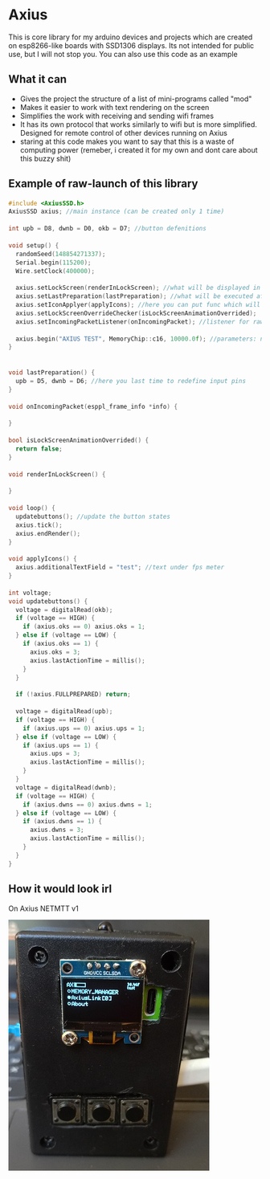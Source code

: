 
# Axius

This is core library for my arduino devices and projects which are created on esp8266-like boards with SSD1306 displays. Its not intended for public use, but I will not stop you. You can also use this code as an example

## What it can

 - Gives the project the structure of a list of mini-programs called "mod"
 - Makes it easier to work with text rendering on the screen
 - Simplifies the work with receiving and sending wifi frames
 - It has its own protocol that works similarly to wifi but is more simplified. Designed for remote control of other devices running on Axius
 - staring at this code makes you want to say that this is a waste of computing power (remeber, i created it for my own and dont care about this buzzy shit)

## Example of raw-launch of this library

```c++
#include <AxiusSSD.h>
AxiusSSD axius; //main instance (can be created only 1 time)

int upb = D8, dwnb = D0, okb = D7; //button defenitions

void setup() {
  randomSeed(148854271337);
  Serial.begin(115200);
  Wire.setClock(400000);

  axius.setLockScreen(renderInLockScreen); //what will be displayed in the "afk" screen
  axius.setLastPreparation(lastPreparation); //what will be executed after all "mods" prepared
  axius.setIconApplyer(applyIcons); //here you can put func which will be draw icons at the top of the screen
  axius.setLockScreenOverrideChecker(isLockScreenAnimationOverrided);
  axius.setIncomingPacketListener(onIncomingPacket); //listener for raw wifi packets

  axius.begin("AXIUS TEST", MemoryChip::c16, 10000.0f); //parameters: name of current device, type of memory chip (24c16 or 24c256) also can work without chip, time before device goes to afk mode in ms
}


void lastPreparation() {
  upb = D5, dwnb = D6; //here you last time to redefine input pins
}

void onIncomingPacket(esppl_frame_info *info) {
  
}

bool isLockScreenAnimationOverrided() {
  return false;
}

void renderInLockScreen() {
  
}

void loop() {
  updatebuttons(); //update the button states
  axius.tick();
  axius.endRender();
}

void applyIcons() {
  axius.additionalTextField = "test"; //text under fps meter
}

int voltage;
void updatebuttons() {
  voltage = digitalRead(okb);
  if (voltage == HIGH) {
    if (axius.oks == 0) axius.oks = 1;
  } else if (voltage == LOW) {
    if (axius.oks == 1) {
      axius.oks = 3;
      axius.lastActionTime = millis();
    }
  }
  
  if (!axius.FULLPREPARED) return;

  voltage = digitalRead(upb);
  if (voltage == HIGH) {
    if (axius.ups == 0) axius.ups = 1;
  } else if (voltage == LOW) {
    if (axius.ups == 1) {
      axius.ups = 3;
      axius.lastActionTime = millis();
    }
  }
  voltage = digitalRead(dwnb);
  if (voltage == HIGH) {
    if (axius.dwns == 0) axius.dwns = 1;
  } else if (voltage == LOW) {
    if (axius.dwns == 1) {
      axius.dwns = 3;
      axius.lastActionTime = millis();
    }
  }
}
```


## How it would look irl

On Axius NETMTT v1

![Image](images/preview.jpg)
